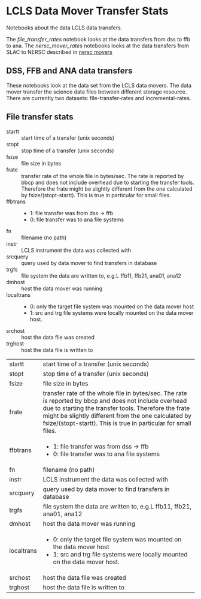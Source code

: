 # LCLS Data Mover Transfer Stats

Notebooks about the data LCLS data transfers.

The *file_transfer_rates* notebook looks at the data transfers from dss to ffb to ana.
The *nersc_mover_rates* notebooks looks at the data transfers from SLAC to NERSC described in
[nersc movers](nersc_movers.md)


## DSS, FFB and ANA data transfers

These notebooks look at the data set from the LCLS data movers. The data
mover transfer the science data files between different storage resource.
There are currently two datasets: file-transfer-rates and incremental-rates.

## File transfer stats 

<dl>
  <dt>startt </dt>
    <dd>start time of a transfer (unix seconds)</dd>
  <dt>stopt</dt>
    <dd>stop time of a transfer (unix seconds)</dd>
  <dt>fsize</dt>
    <dd>file size in bytes</dd>
  <dt>frate</dt>
    <dd>transfer rate of the whole file in bytes/sec. The rate is reported
    by bbcp and does not include overhead due to starting the transfer tools.
    Therefore the <it>frate</it> might be slightly different from the one
    calculated by fsize/(stopt-startt). This is true in particular for small
    files.</dd>
  <dt>ffbtrans</dt>
    <dd>
    <ul>
    <li>1: file transfer was from dss -> ffb </li>
    <li>0: file transfer was to ana file systems</li>
    </ul>
  </dd>
  <dt>fn</dt>
    <dd>filename (no path)</dd>
  <dt>instr</dt>
    <dd>LCLS instrument the data was collected with</dd>
  <dt>srcquery</dt>
    <dd>query used by data mover to find transfers in database</dd>
  <dt>trgfs</dt>
    <dd>file system the data are written to, e.g.L ffb11, ffb21, ana01, ana12</dd>
  <dt>dmhost</dt>
    <dd>host the data mover was running</dd>
  <dt>localtrans</dt>
    <dd>
        <ul>
        <li>0: only the target file system was mounted on the data mover host</li>
        <li>1: src and trg file systems were locally mounted on the data
               mover host.</li>
        </ul>
    </dd>
  <dt>srchost</dt>
    <dd>host the data file was created</dd>
  <dt>trghost</dt>
    <dd>host the data file is written to</dd>
</dl>   




<table>
<tr> <td>startt </td>
  <td>start time of a transfer (unix seconds)</td>
</tr>
<tr> <td>stopt</td>
    <td>stop time of a transfer (unix seconds)</td>
</tr>
<tr> <td>fsize</td>
    <td>file size in bytes</td>
</tr>
<tr> <td>frate</td>
    <td>transfer rate of the whole file in bytes/sec. The rate is reported
    by bbcp and does not include overhead due to starting the transfer tools.
    Therefore the <it>frate</it> might be slightly different from the one
    calculated by fsize/(stopt-startt). This is true in particular for small
    files.</td>
</tr>
<tr> <td>ffbtrans</td>
    <td>
    <ul>
    <li>1: file transfer was from dss -> ffb </li>
    <li>0: file transfer was to ana file systems</li>
    </ul>
  </td>
</tr>
<tr> <td>fn</td>
    <td>filename (no path)</td>
</tr>
<tr> <td>instr</td>
    <td>LCLS instrument the data was collected with</td>
</tr>
<tr> <td>srcquery</td>
    <td>query used by data mover to find transfers in database</td>
</tr>
<tr> <td>trgfs</td>
    <td>file system the data are written to, e.g.L ffb11, ffb21, ana01, ana12</td>
</tr>
<tr> <td>dmhost</td>
    <td>host the data mover was running</td>
</tr>
<tr> <td>localtrans</td>
    <td>
    <ul>
        <li>0: only the target file system was mounted on the data mover host</li>
        <li>1: src and trg file systems were locally mounted on the data
               mover host.</li>
        </ul>
    </td>
</tr>
<tr> <td>srchost</td>
    <td>host the data file was created</td>
</tr>
<tr> <td>trghost</td>
    <td>host the data file is written to</td>
</tr>
</table>   

